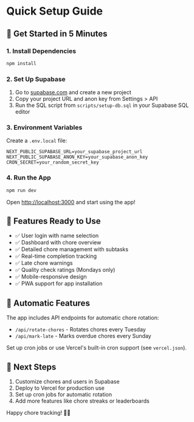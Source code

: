 # Quick Setup Guide

## 🚀 Get Started in 5 Minutes

### 1. Install Dependencies
```bash
npm install
```

### 2. Set Up Supabase
1. Go to [supabase.com](https://supabase.com) and create a new project
2. Copy your project URL and anon key from Settings > API
3. Run the SQL script from `scripts/setup-db.sql` in your Supabase SQL editor

### 3. Environment Variables
Create a `.env.local` file:
```env
NEXT_PUBLIC_SUPABASE_URL=your_supabase_project_url
NEXT_PUBLIC_SUPABASE_ANON_KEY=your_supabase_anon_key
CRON_SECRET=your_random_secret_key
```

### 4. Run the App
```bash
npm run dev
```

Open [http://localhost:3000](http://localhost:3000) and start using the app!

## 📱 Features Ready to Use

- ✅ User login with name selection
- ✅ Dashboard with chore overview
- ✅ Detailed chore management with subtasks
- ✅ Real-time completion tracking
- ✅ Late chore warnings
- ✅ Quality check ratings (Mondays only)
- ✅ Mobile-responsive design
- ✅ PWA support for app installation

## 🔄 Automatic Features

The app includes API endpoints for automatic chore rotation:
- `/api/rotate-chores` - Rotates chores every Tuesday
- `/api/mark-late` - Marks overdue chores every Sunday

Set up cron jobs or use Vercel's built-in cron support (see `vercel.json`).

## 🎯 Next Steps

1. Customize chores and users in Supabase
2. Deploy to Vercel for production use
3. Set up cron jobs for automatic rotation
4. Add more features like chore streaks or leaderboards

Happy chore tracking! 🧹✨
